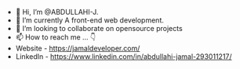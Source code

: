 - 👋 Hi, I’m @ABDULLAHI-J.
- 🌱 I’m currently A front-end web development.
- 💞️ I’m looking to collaborate on opensource projects 
- 📫 How to reach me ... 👇
- Website   -   https://jamaldeveloper.com/
- LinkedIn  -  https://www.linkedin.com/in/abdullahi-jamal-293011217/
<!---
ABDULLAHI-J/ABDULLAHI-J is a ✨ special ✨ repository because its `README.md` (this file) appears on your GitHub profile.
You can click the Preview link to take a look at your changes.
--->
